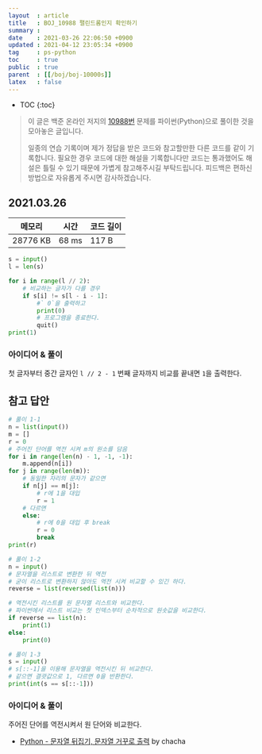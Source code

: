 ```yaml
---
layout  : article
title   : BOJ_10988 팰린드롬인지 확인하기
summary : 
date    : 2021-03-26 22:06:50 +0900
updated : 2021-04-12 23:05:34 +0900
tag     : ps-python
toc     : true
public  : true
parent  : [[/boj/boj-10000s]]
latex   : false
---
```

* TOC
{:toc}

> 이 글은 백준 온라인 저지의 [10988번](https://www.acmicpc.net/problem/10988) 문제를 파이썬(Python)으로 풀이한 것을 모아놓은 글입니다.
>
> 일종의 연습 기록이며 제가 정답을 받은 코드와 참고할만한 다른 코드를 같이 기록합니다. 필요한 경우 코드에 대한 해설을 기록합니다만 코드는 통과했어도 해설은 틀릴 수 있기 때문에 가볍게 참고해주시길 부탁드립니다. 피드백은 편하신 방법으로 자유롭게 주시면 감사하겠습니다.

## 2021.03.26

| 메모리    | 시간  | 코드 길이 |
| --------- | ----- | --------- |
| 28776 KB  | 68 ms | 117 B     |

```python
s = input()
l = len(s)

for i in range(l // 2):
    # 비교하는 글자가 다를 경우 
    if s[i] != s[l - i - 1]:
        #` 0`을 출력하고
        print(0)
        # 프로그램을 종료한다.
        quit()
print(1)
```

### 아이디어 & 풀이

첫 글자부터 중간 글자인 `l // 2 - 1` 번째 글자까지 비교를 끝내면 `1`을 출력한다.

## 참고 답안

```python
# 풀이 1-1
n = list(input())
m = []
r = 0
# 주어진 단어를 역전 시켜 m의 원소를 담음
for i in range(len(n) - 1, -1, -1):
    m.append(n[i])
for j in range(len(m)):
    # 동일한 자리의 문자가 같으면
    if n[j] == m[j]:
        # r에 1을 대입
        r = 1
    # 다르면
    else:
        # r에 0을 대입 후 break
        r = 0
        break
print(r)

# 풀이 1-2
n = input()
# 문자열을 리스트로 변환한 뒤 역전
# 굳이 리스트로 변환하지 않아도 역전 시켜 비교할 수 있긴 하다.
reverse = list(reversed(list(n)))

# 역전시킨 리스트를 원 문자열 리스트와 비교한다.
# 파이썬에서 리스트 비교는 첫 인덱스부터 순차적으로 원솟값을 비교한다.
if reverse == list(n):
    print(1)
else:
    print(0)

# 풀이 1-3
s = input()
# s[::-1]을 이용해 문자열을 역전시킨 뒤 비교한다.
# 같으면 결괏값으로 1, 다르면 0을 반환한다.
print(int(s == s[::-1]))
```

### 아이디어 & 풀이

주어진 단어를 역전시켜서 원 단어와 비교한다.

* [Python - 문자열 뒤집기, 문자열 거꾸로 출력](https://codechacha.com/ko/python-reverse-string/) by chacha
